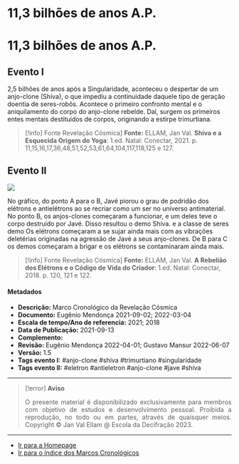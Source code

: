 # 11,3 bilhões de anos A.P.

# 11,3 bilhões de anos A.P.

## Evento I

2,5 bilhões de anos após a Singularidade, aconteceu o despertar de um anjo-clone (Shiva), o que impediu a continuidade daquele tipo de geração doentia de seres-robôs. Acontece o primeiro confronto mental e o aniquilamento do corpo do anjo-clone rebelde. Daí, surgem os primeiros entes mentais destituídos de corpos, originando a estirpe trimurtiana.

>[!info] Fonte Revelação Cósmica]
>**Fonte:** ELLAM, Jan Val. **Shiva e a Esquecida Origem do Yoga**: 1.ed. Natal: Conectar, 2021. p. 11,15,16,17,36,48,51,52,53,61,64,104,117,118,125 e 127. 

## Evento II

![](2022-03-03-verbete-1.jpg)

No gráfico, do ponto A para o B, Javé piorou o grau de podridão dos elétrons e antielétrons ao se recriar como um ser no universo antimaterial. No ponto B, os anjos-clones começaram a funcionar, e um deles teve o corpo destruído por Javé. Disso resultou o demo Shiva. e a classe de seres demo Os elétrons começaram a se sujar ainda mais com as vibrações deletérias originadas na agressão de Javé a seus anjo-clones. De B para C os demos começaram a brigar e os elétrons se contaminaram ainda mais.

>[!info] Fonte Revelação Cósmica]
>**Fonte:** ELLAM, Jan Val. **A Rebelião dos Elétrons e o Código de Vida do Criador**: 1.ed. Natal: Conectar, 2018. p. 120, 121 e 122. 

#### Metadados

- **Descrição:** Marco Cronológico da Revelação Cósmica
- **Documento:** Eugênio Mendonça 2021-09-02; 2022-03-04
- **Escala de tempo/Ano de referencia:** 2021; 2018
- **Data de Publicação:** 2021-09-13
- **Complemento:** 
- **Revisão:** Eugênio Mendonça 2022-04-01; Gustavo Mansur 2022-06-07
- **Versão:** 1.5
- **Tags evento I:** #anjo-clone #shiva #trimurtiano #singularidade 
- **Tags evento II:** #eletron #antieletron #anjo-clone #jave #shiva

---
> [!error] **Aviso**
> <p align="justify">O presente material é disponibilizado exclusivamente para membros com objetivo de estudos e desenvolvimento pessoal. Proibida a reprodução, no todo ou em partes, através de quaisquer meios. Copyright © Jan Val Ellam @ Escola da Decifração 2023. </p>

---
- [Ir para a Homepage](Homepage.canvas)
- [Ir para o índice dos Marcos Cronológicos](ÍNDICE%20DOS%20MARCOS%20CRONOLÓGICOS.canvas)

